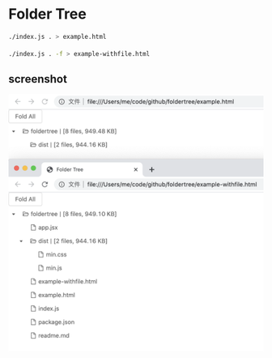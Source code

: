# Folder Tree

```bash
./index.js . > example.html

./index.js . -f > example-withfile.html
```

## screenshot
![](./dist/screenshot.png)
